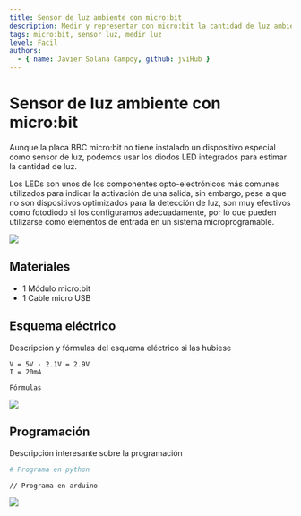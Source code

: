 ```yaml
---
title: Sensor de luz ambiente con micro:bit
description: Medir y representar con micro:bit la cantidad de luz ambiente usando la pantalla LED matricial.
tags: micro:bit, sensor luz, medir luz
level: Facil
authors:
  - { name: Javier Solana Campoy, github: jviHub }
---
```


# Sensor de luz ambiente con micro:bit

Aunque la placa BBC micro:bit no tiene instalado un dispositivo especial como sensor de luz, podemos usar los diodos LED integrados para estimar la cantidad de luz.

Los LEDs son unos de los componentes opto-electrónicos más comunes utilizados para indicar la activación de una salida, sin embargo, pese a que no son dispositivos optimizados para la detección de luz, son muy efectivos como fotodiodo si los configuramos adecuadamente, por lo que pueden utilizarse como elementos de entrada en un sistema microprogramable.





![](practica.gif)

## Materiales

- 1 Módulo micro:bit
- 1 Cable micro USB

## Esquema eléctrico

Descripción y fórmulas del esquema eléctrico si las hubiese

```
V = 5V - 2.1V = 2.9V
I = 20mA

Fórmulas
```

![](fritzing.png)

## Programación

Descripción interesante sobre la programación

```python
# Programa en python
```

```arduino
// Programa en arduino
```

![](mblock.png)
